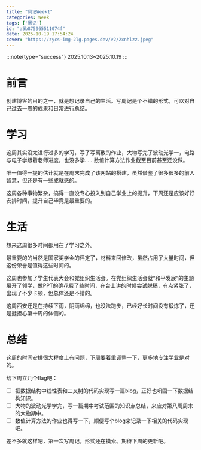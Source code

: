 ```yaml
---
title: "周记Week1"
categories: Week
tags: ['周记']
id: "a5b875965511074f"
date: 2025-10-19 17:54:24
cover: "https://zycs-img-2lg.pages.dev/v2/2xnhlzz.jpeg"
---
```


:::note{type="success"}
2025.10.13~2025.10.19
:::



# 前言

创建博客的目的之一，就是想记录自己的生活。写周记是个不错的形式，可以对自己过去一周的成果和日常进行总结。



# 学习

这周其实没太进行过多的学习，写了写离散的作业，大物写完了波动光学一，电路与电子学跟着老师进度，也没多学……数值计算方法作业截至目前甚至还没做。

唯一值得一提的估计就是在周末完成了该网站的搭建，虽然借鉴了很多很多的前人智慧，但还是有一些成就感的。

这周各种事物繁杂，搞得一直没专心投入到自己学业上的提升，下周还是应该好好安排时间，提升自己毕竟是最重要的。



# 生活

想来这周很多时间都用在了学习之外。

最重要的的当然是国家奖学金的评定了，材料来回修改，虽然占用了大量时间，但这份荣誉是值得这些时间的。

这周也参加了学生代表大会和党组织生活会。在党组织生活会就“和平发展”的主题展开了领学，做PPT的确花费了些时间，在台上讲的时候尝试脱稿，有点紧张了，出现了不少卡顿，但总体还是不错的。

这周西安还是在持续下雨，阴雨绵绵，也没法跑步，已经好长时间没有锻炼了，还是挺担心第十周的体侧的。



# 总结

这周的时间安排很大程度上有问题，下周要着重调整一下，更多地专注学业是对的。

给下周立几个flag吧：

- [ ] 把数据结构中线性表和二叉树的代码实现写一篇blog，正好也巩固一下数据结构知识。
- [ ] 大物的波动光学学完，写一篇期中考试范围的知识点总结，来应对第八周周末的大物期中。
- [ ] 数值计算方法的作业也得写一下，顺便写个blog来记录一下相关的代码实现吧。

差不多就这样吧，第一次写周记，形式还在摸索。期待下周的更新吧。
